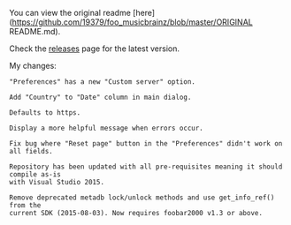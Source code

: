 You can view the original readme [here](https://github.com/19379/foo_musicbrainz/blob/master/ORIGINAL README.md).

Check the [releases](https://github.com/19379/foo_musicbrainz/releases) page for the latest version.

My changes:

```
"Preferences" has a new "Custom server" option.

Add "Country" to "Date" column in main dialog.

Defaults to https.

Display a more helpful message when errors occur.

Fix bug where "Reset page" button in the "Preferences" didn't work on all fields.

Repository has been updated with all pre-requisites meaning it should compile as-is
with Visual Studio 2015.

Remove deprecated metadb lock/unlock methods and use get_info_ref() from the
current SDK (2015-08-03). Now requires foobar2000 v1.3 or above.
```
